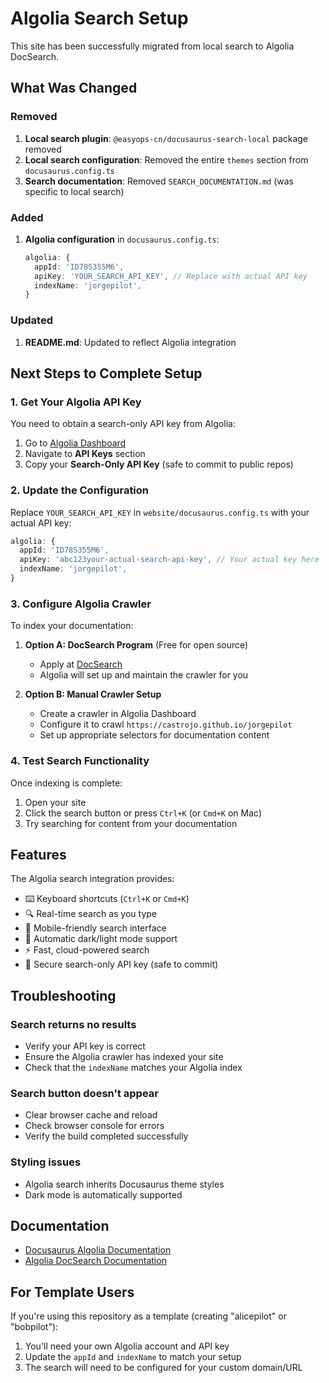 # Algolia Search Setup

This site has been successfully migrated from local search to Algolia DocSearch.

## What Was Changed

### Removed
1. **Local search plugin**: `@easyops-cn/docusaurus-search-local` package removed
2. **Local search configuration**: Removed the entire `themes` section from `docusaurus.config.ts`
3. **Search documentation**: Removed `SEARCH_DOCUMENTATION.md` (was specific to local search)

### Added
1. **Algolia configuration** in `docusaurus.config.ts`:
   ```typescript
   algolia: {
     appId: 'ID78S355M6',
     apiKey: 'YOUR_SEARCH_API_KEY', // Replace with actual API key
     indexName: 'jorgepilot',
   }
   ```

### Updated
1. **README.md**: Updated to reflect Algolia integration

## Next Steps to Complete Setup

### 1. Get Your Algolia API Key

You need to obtain a search-only API key from Algolia:

1. Go to [Algolia Dashboard](https://www.algolia.com/dashboard)
2. Navigate to **API Keys** section
3. Copy your **Search-Only API Key** (safe to commit to public repos)

### 2. Update the Configuration

Replace `YOUR_SEARCH_API_KEY` in `website/docusaurus.config.ts` with your actual API key:

```typescript
algolia: {
  appId: 'ID78S355M6',
  apiKey: 'abc123your-actual-search-api-key', // Your actual key here
  indexName: 'jorgepilot',
}
```

### 3. Configure Algolia Crawler

To index your documentation:

1. **Option A: DocSearch Program** (Free for open source)
   - Apply at [DocSearch](https://docsearch.algolia.com/apply/)
   - Algolia will set up and maintain the crawler for you

2. **Option B: Manual Crawler Setup**
   - Create a crawler in Algolia Dashboard
   - Configure it to crawl `https://castrojo.github.io/jorgepilot`
   - Set up appropriate selectors for documentation content

### 4. Test Search Functionality

Once indexing is complete:
1. Open your site
2. Click the search button or press `Ctrl+K` (or `Cmd+K` on Mac)
3. Try searching for content from your documentation

## Features

The Algolia search integration provides:
- ⌨️ Keyboard shortcuts (`Ctrl+K` or `Cmd+K`)
- 🔍 Real-time search as you type
- 📱 Mobile-friendly search interface
- 🎨 Automatic dark/light mode support
- ⚡ Fast, cloud-powered search
- 🔐 Secure search-only API key (safe to commit)

## Troubleshooting

### Search returns no results
- Verify your API key is correct
- Ensure the Algolia crawler has indexed your site
- Check that the `indexName` matches your Algolia index

### Search button doesn't appear
- Clear browser cache and reload
- Check browser console for errors
- Verify the build completed successfully

### Styling issues
- Algolia search inherits Docusaurus theme styles
- Dark mode is automatically supported

## Documentation

- [Docusaurus Algolia Documentation](https://docusaurus.io/docs/search#using-algolia-docsearch)
- [Algolia DocSearch Documentation](https://docsearch.algolia.com/docs/what-is-docsearch)

## For Template Users

If you're using this repository as a template (creating "alicepilot" or "bobpilot"):

1. You'll need your own Algolia account and API key
2. Update the `appId` and `indexName` to match your setup
3. The search will need to be configured for your custom domain/URL

